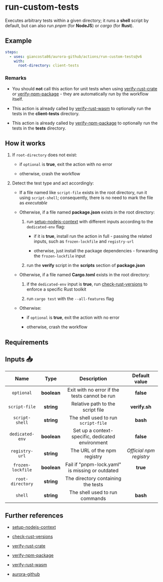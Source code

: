 # run-custom-tests

Executes arbitrary tests within a given directory; it runs a **shell** script by default, but can also run _pnpm_ (for **NodeJS**) or _cargo_ (for **Rust**).

## Example

```yaml
steps:
  - uses: giancosta86/aurora-github/actions/run-custom-tests@v6
    with:
      root-directory: client-tests
```

### Remarks

- You should **not** call this action for unit tests when using [verify-rust-crate](../verify-rust-crate/README.md) or [verify-npm-package](../verify-npm-package/README.md) - they are automatically run by the workflow itself.

- This action is already called by [verify-rust-wasm](../verify-rust-wasm/README.md) to optionally run the tests in the **client-tests** directory.

- This action is already called by [verify-npm-package](../verify-npm-package/README.md) to optionally run the tests in the **tests** directory.

## How it works

1. If `root-directory` does not exist:

   - if `optional` is **true**, exit the action with no error

   - otherwise, crash the workflow

1. Detect the test type and act accordingly:

   - If a file named like `script-file` exists in the root directory, run it using `script-shell`; consequently, there is no need to mark the file as _executable_

   - Otherwise, if a file named **package.json** exists in the root directory:

     1. run [setup-nodejs-context](../setup-nodejs-context/README.md) with different inputs according to the `dedicated-env` flag:

        - if it is **true**, install run the action in full - passing the related inputs, such as `frozen-lockfile` and `registry-url`

        - otherwise, just install the package dependencies - forwarding the `frozen-lockfile` input

     1. run the **verify** script in the **scripts** section of **package.json**

   - Otherwise, if a file named **Cargo.toml** exists in the root directory:

     1. if the `dedicated-env` input is **true**, run [check-rust-versions](../check-rust-versions/README.md) to enforce a specific Rust toolkit

     1. run `cargo test` with the `--all-features` flag

   - Otherwise:

     - if `optional` is **true**, exit the action with no error

     - otherwise, crash the workflow

## Requirements

## Inputs 📥

|       Name        |    Type     |                   Description                    |      Default value      |
| :---------------: | :---------: | :----------------------------------------------: | :---------------------: |
|    `optional`     | **boolean** |  Exit with no error if the tests cannot be run   |        **false**        |
|   `script-file`   | **string**  |         Relative path to the script file         |      **verify.sh**      |
|  `script-shell`   | **string**  |       The shell used to run `script-file`        |        **bash**         |
|  `dedicated-env`  | **boolean** | Set up a context-specific, dedicated environment |        **false**        |
|  `registry-url`   | **string**  |           The URL of the npm registry            | _Official npm registry_ |
| `frozen-lockfile` | **boolean** | Fail if "pnpm-lock.yaml" is missing or outdated  |        **true**         |
| `root-directory`  | **string**  |        The directory containing the tests        |                         |
|      `shell`      | **string**  |          The shell used to run commands          |        **bash**         |

## Further references

- [setup-nodejs-context](../setup-nodejs-context/README.md)

- [check-rust-versions](../check-rust-versions/README.md)

- [verify-rust-crate](../verify-rust-crate/README.md)

- [verify-npm-package](../verify-npm-package/README.md)

- [verify-rust-wasm](../verify-rust-wasm/README.md)

- [aurora-github](../../README.md)
